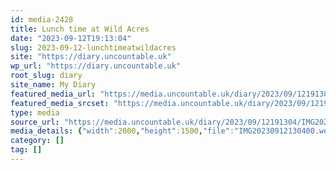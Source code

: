 ```yaml
---
id: media-2428
title: Lunch time at Wild Acres
date: "2023-09-12T19:13:04"
slug: 2023-09-12-lunchtimeatwildacres
site: "https://diary.uncountable.uk"
wp_url: "https://diary.uncountable.uk"
root_slug: diary
site_name: My Diary
featured_media_url: "https://media.uncountable.uk/diary/2023/09/12191304/IMG20230912130400.webp"
featured_media_srcset: "https://media.uncountable.uk/diary/2023/09/12191304/IMG20230912130400-300x225.webp 300w, https://media.uncountable.uk/diary/2023/09/12191304/IMG20230912130400-1024x768.webp 1024w, https://media.uncountable.uk/diary/2023/09/12191304/IMG20230912130400-150x150.webp 150w, https://media.uncountable.uk/diary/2023/09/12191304/IMG20230912130400-640x480.webp 640w, https://media.uncountable.uk/diary/2023/09/12191304/IMG20230912130400.webp 2000w"
type: media
source_url: "https://media.uncountable.uk/diary/2023/09/12191304/IMG20230912130400.webp"
media_details: {"width":2000,"height":1500,"file":"IMG20230912130400.webp","filesize":197474,"sizes":{"medium":{"file":"IMG20230912130400-300x225.webp","width":300,"height":225,"filesize":21092,"mime_type":"image/webp","source_url":"https://media.uncountable.uk/diary/2023/09/12191304/IMG20230912130400-300x225.webp"},"large":{"file":"IMG20230912130400-1024x768.webp","width":1024,"height":768,"filesize":136928,"mime_type":"image/webp","source_url":"https://media.uncountable.uk/diary/2023/09/12191304/IMG20230912130400-1024x768.webp"},"thumbnail":{"file":"IMG20230912130400-150x150.webp","width":150,"height":150,"filesize":8406,"mime_type":"image/webp","source_url":"https://media.uncountable.uk/diary/2023/09/12191304/IMG20230912130400-150x150.webp"},"mobwidth":{"file":"IMG20230912130400-640x480.webp","width":640,"height":480,"filesize":69838,"mime_type":"image/webp","source_url":"https://media.uncountable.uk/diary/2023/09/12191304/IMG20230912130400-640x480.webp"},"full":{"file":"IMG20230912130400.webp","width":2000,"height":1500,"mime_type":"image/webp","source_url":"https://media.uncountable.uk/diary/2023/09/12191304/IMG20230912130400.webp"}},"image_meta":{"aperture":"0","credit":"","camera":"","caption":"","created_timestamp":"0","copyright":"","focal_length":"0","iso":"0","shutter_speed":"0","title":"","orientation":"0","keywords":[]}}
category: []
tag: []
---
```


